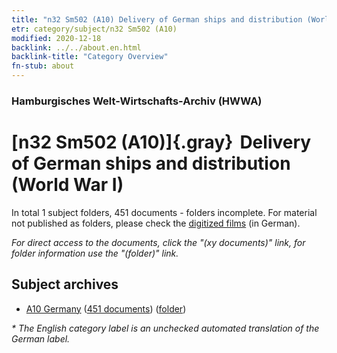 ```yaml
---
title: "n32 Sm502 (A10) Delivery of German ships and distribution (World War I)"
etr: category/subject/n32 Sm502 (A10)
modified: 2020-12-18
backlink: ../../about.en.html
backlink-title: "Category Overview"
fn-stub: about
---
```


### Hamburgisches Welt-Wirtschafts-Archiv (HWWA)
# [n32 Sm502 (A10)]{.gray}&#8201; Delivery of German ships and distribution (World War I)&#160; 





In total 1 subject folders, 451 documents - folders incomplete.
For material not published as folders, please check the [digitized films](/film/h1_sh) (in German).

_For direct access to the documents, click the "(xy documents)" link, for folder information use the "(folder)" link._

## Subject archives


- [A10 Germany](../../../geo/about.en.html#A10) (<a href="https://dfg-viewer.de/show/?tx_dlf[id]=https://pm20.zbw.eu/mets/sh/1261xx/126128/1456xx/145632/public.mets.en.xml" target="_blank">451 documents</a>) ([folder](http://purl.org/pressemappe20/folder/sh/126128,145632))


_* The English category label is an unchecked automated translation of the German label._

